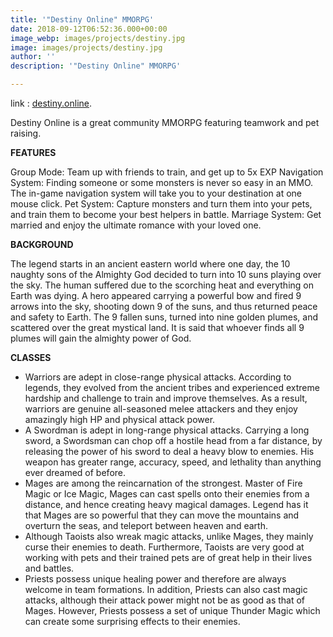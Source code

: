 ```yaml
---
title: '"Destiny Online" MMORPG'
date: 2018-09-12T06:52:36.000+00:00
image_webp: images/projects/destiny.jpg
image: images/projects/destiny.jpg
author: ''
description: '"Destiny Online" MMORPG'

---
```

link : [destiny.online](https://destiny.enjoymmo.com).

Destiny Online is a great community MMORPG featuring teamwork and pet raising.

**FEATURES**

 Group Mode: Team up with friends to train, and get up to 5x EXP Navigation System: Finding someone or some monsters is never so easy in an MMO. The in-game navigation system will take you to your destination at one mouse click. Pet System: Capture monsters and turn them into your pets, and train them to become your best helpers in battle. Marriage System: Get married and enjoy the ultimate romance with your loved one.

**BACKGROUND**

 The legend starts in an ancient eastern world where one day, the 10 naughty sons of the Almighty God decided to turn into 10 suns playing over the sky. The human suffered due to the scorching heat and everything on Earth was dying. A hero appeared carrying a powerful bow and fired 9 arrows into the sky, shooting down 9 of the suns, and thus returned peace and safety to Earth. The 9 fallen suns, turned into nine golden plumes, and scattered over the great mystical land. It is said that whoever finds all 9 plumes will gain the almighty power of God.

**CLASSES**

* Warriors are adept in close-range physical attacks. According to legends, they evolved from the ancient tribes and experienced extreme hardship and challenge to train and improve themselves. As a result, warriors are genuine all-seasoned melee attackers and they enjoy amazingly high HP and physical attack power.
* A Swordman is adept in long-range physical attacks. Carrying a long sword, a Swordsman can chop off a hostile head from a far distance, by releasing the power of his sword to deal a heavy blow to enemies. His weapon has greater range, accuracy, speed, and lethality than anything ever dreamed of before.
* Mages are among the reincarnation of the strongest. Master of Fire Magic or Ice Magic, Mages can cast spells onto their enemies from a distance, and hence creating heavy magical damages. Legend has it that Mages are so powerful that they can move the mountains and overturn the seas, and teleport between heaven and earth.
* Although Taoists also wreak magic attacks, unlike Mages, they mainly curse their enemies to death. Furthermore, Taoists are very good at working with pets and their trained pets are of great help in their lives and battles.
* Priests possess unique healing power and therefore are always welcome in team formations. In addition, Priests can also cast magic attacks, although their attack power might not be as good as that of Mages. However, Priests possess a set of unique Thunder Magic which can create some surprising effects to their enemies.